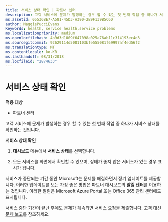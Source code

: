 ```yaml
---
title: 서비스 상태 확인 | 파트너 센터
description: 고객 서비스에 문제가 발생하는 경우 할 수 있는 첫 번째 작업 중 하나가 서비스 상태를 확인하는 것입니다.
ms.assetid: 05536BE7-A581-45D3-A390-2B9F139B5C6D
author: MaggiePucciEvans
Keywords: health, service health,service problems
ms.localizationpriority: medium
ms.openlocfilehash: 4b9d3d1009f647098a025a76ab11c314193ec4d3
ms.sourcegitcommit: 92629114d5081103bfe555081f69997af4ed56f2
ms.translationtype: MT
ms.contentlocale: ko-KR
ms.lasthandoff: 08/31/2018
ms.locfileid: "2874633"
---
```

# <a name="check-service-health"></a>서비스 상태 확인

**적용 대상**

-  파트너 센터

고객 서비스에 문제가 발생하는 경우 할 수 있는 첫 번째 작업 중 하나가 서비스 상태를 확인하는 것입니다.

**서비스 상태 확인**

1.  **대시보드** 메뉴에서 **서비스 상태**를 선택합니다. 

2.  모든 서비스를 화면에서 확인할 수 있으며, 상태가 좋지 않은 서비스가 있는 경우 표시가 됩니다. 

서비스가 중단되는 기간 동안 Microsoft는 문제를 해결하면서 정기 업데이트를 제공합니다. 이러한 업데이트를 보는 가장 좋은 방법은 파트너 대시보드의 **알림 센터**를 이용하는 것입니다. 이러한 알림은 Microsoft Azure Portal 또는 Office 365 관리 센터에도 표시됩니다.

서비스 중단 기간이 끝난 후에도 문제가 계속되면 서비스 요청을 제출합니다. [고객 대신 문제 보고](report-problems-on-behalf-of-a-customer.md)를 참조하세요.

 

 



